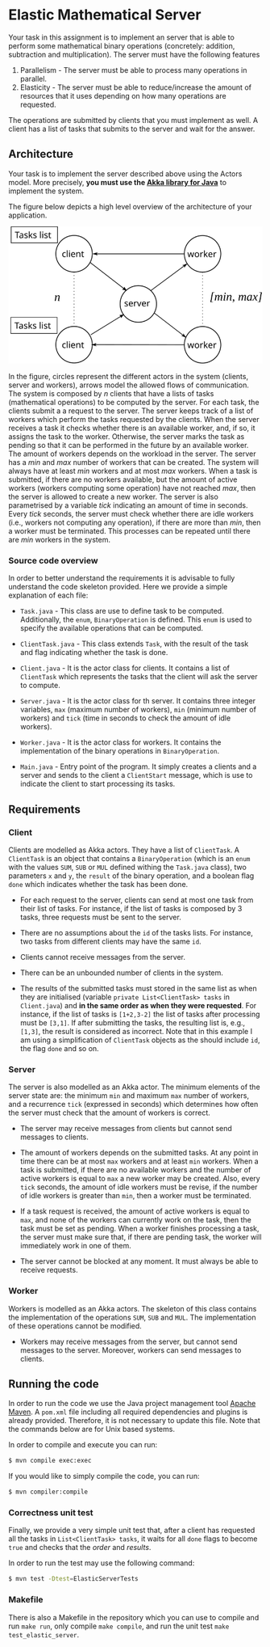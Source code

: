# Elastic Mathematical Server

Your task in this assignment is to implement an server that is able to perform some mathematical binary operations (concretely: addition, subtraction and multiplication).
The server must have the following features

1. Parallelism - The server must be able to process many operations in parallel.
2. Elasticity - The server must be able to reduce/increase the amount of resources that it uses depending on how many operations are requested.

The operations are submitted by clients that you must implement as well. A client has a list of tasks that submits to the server and wait for the answer.

## Architecture

Your task is to implement the server described above using the Actors model.
More precisely, **you must use the [Akka library for Java](https://akka.io)** to implement the system.

The figure below depicts a high level overview of the architecture of your application.

<center>

![Architecture](images/architecture.svg)

</center>

In the figure, circles represent the different actors in the system (clients, server and workers), arrows model the allowed flows of communication.
The system is composed by *n* clients that have a lists of tasks (mathematical operations) to be computed by the server.
For each task, the clients submit a a request to the server.
The server keeps track of a list of workers which perform the tasks requested by the clients.
When the server receives a task it checks whether there is an available worker, and, if so, it assigns the task to the worker.
Otherwise, the server marks the task as pending so that it can be performed in the future by an available worker.
The amount of workers depends on the workload in the server.
The server has a *min* and *max* number of workers that can be created.
The system will always have at least *min* workers and at most *max* workers.
When a task is submitted, if there are no workers available, but the amount of active workers (workers computing some operation) have not reached *max*, then the server is allowed to create a new worker.
The server is also parametrised by a variable *tick* indicating an amount of time in seconds.
Every *tick* seconds, the server must check whether there are idle workers (i.e., workers not computing any operation), if there are more than *min*, then a worker must be terminated.
This processes can be repeated until there are *min* workers in the system.

### Source code overview

In order to better understand the requirements it is advisable to fully understand the code skeleton provided.
Here we provide a simple explanation of each file:

* `Task.java` - This class are use to define task to be computed. Additionally, the `enum`, `BinaryOperation` is defined. This `enum` is used to specify the available operations that can be computed.

* `ClientTask.java` - This class extends `Task`, with the result of the task and flag indicating whether the task is done.

* `Client.java` - It is the actor class for clients. It contains a list of `ClientTask` which represents the tasks that the client will ask the server to compute.

* `Server.java` - It is the actor class for th server. It contains three integer variables, `max` (maximum number of workers), `min` (minimum number of workers) and `tick` (time in seconds to check the amount of idle workers).

* `Worker.java` - It is the actor class for workers. It contains the implementation of the binary operations in `BinaryOperation`.


* `Main.java` - Entry point of the program. It simply creates a clients and a server and sends to the client a `ClientStart` message, which is use to indicate the client to start processing its tasks.


## Requirements

### Client

Clients are modelled as Akka actors. They have a list of `ClientTask`. A `ClientTask` is an object that contains a `BinaryOperation` (which is an `enum` with the values `SUM`, `SUB` or `MUL` defined withing the `Task.java` class), two parameters `x` and `y`, the `result` of the binary operation, and a boolean flag `done` which indicates whether the task has been done.


* For each request to the server, clients can send at most one task from their list of tasks. For instance, if the list of tasks is composed by 3 tasks, three requests must be sent to the server.

* There are no assumptions about the `id` of the tasks lists. For instance, two tasks from different clients may have the same `id`.

* Clients cannot receive messages from the server.

* There can be an unbounded number of clients in the system.

* The results of the submitted tasks must stored in the same list as when they are initialised (variable `private List<ClientTask> tasks` in `Client.java`) and **in the same order as when they were requested**. For instance, if the list of tasks is `[1+2,3-2]` the list of tasks after processing must be `[3,1]`. If after submitting the tasks, the resulting list is, e.g., `[1,3]`, the result is considered as incorrect.
Note that in this example I am using a simplification of `ClientTask` objects as the should include `id`, the flag `done` and so on.

### Server

The server is also modelled as an Akka actor.
The minimum elements of the server state are: the minimum `min` and maximum `max` number of workers, and a recurrence `tick` (expressed in seconds) which determines how often the server must check that the amount of workers is correct.

* The server may receive messages from clients but cannot send messages to clients.

* The amount of workers depends on the submitted tasks. At any point in time there can be at most `max` workers and at least `min` workers. When a task is submitted, if there are no available workers and the number of active workers is equal to `max` a new worker may be created. Also, every `tick` seconds, the amount of idle workers must be revise, if the number of idle workers is greater than `min`, then a worker must be terminated.

* If a task request is received, the amount of active workers is equal to `max`, and none of the workers can currently work on the task, then the task must be set as pending.
When a worker finishes processing a task, the server must make sure that, if there are pending task, the worker will immediately work in one of them.

* The server cannot be blocked at any moment. It must always be able to receive requests.

### Worker

Workers is modelled as an Akka actors.
The skeleton of this class contains the implementation of the operations `SUM`, `SUB` and `MUL`. The implementation of these operations cannot be modified.


* Workers may receive messages from the server, but cannot send messages to the server. Moreover, workers can send messages to clients.

## Running the code

In order to run the code we use the Java project management tool [Apache Maven](https://maven.apache.org/).
A `pom.xml` file including all required dependencies and plugins is already provided.
Therefore, it is not necessary to update this file.
Note that the commands below are for Unix based systems.

In order to compile and execute you can run:
```bash
$ mvn compile exec:exec
```


If you would like to simply compile the code, you can run:
```bash
$ mvn compiler:compile
```

### Correctness unit test

Finally, we provide a very simple unit test that, after a client has requested all the tasks in `List<ClientTask> tasks`, it waits for all `done` flags to become `true` and checks that the _order_ and _results_.

In order to run the test may use the following command:
```bash
$ mvn test -Dtest=ElasticServerTests
```

### Makefile

There is also a Makefile in the repository which you can use to compile and run `make run`, only compile `make compile`, and run the unit test `make test_elastic_server`.
